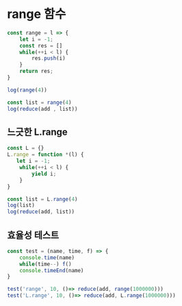 # range 함수



```javascript
const range = l => {
    let i = -1;
    const res = []
    while(++i < l) {
        res.push(i)
    }
    return res;
}

log(range(4))

const list = range(4)
log(reduce(add , list))
```





## 느긋한 L.range 



```javascript
const L = {}
L.range = function *(l) {
   let i = -1;
    while(++i < l) {
        yield i;
    }
}

const list = L.range(4)
log(list)
log(reduce(add, list))
```







## 효율성 테스트



```javascript
const test = (name, time, f) => {
    console.time(name)
    while(time--) f()
    console.timeEnd(name)
}

test('range', 10, ()=> reduce(add, range(1000000)))
test('L.range', 10, ()=> reduce(add, L.range(1000000)))
```

